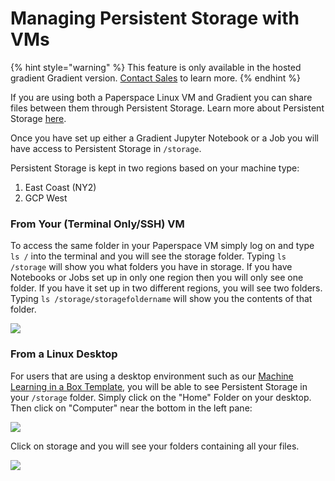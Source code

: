 # Managing Persistent Storage with VMs

{% hint style="warning" %}
This feature is only available in the hosted gradient Gradient version. [Contact Sales](https://info.paperspace.com/contact-sales) to learn more.
{% endhint %}

If you are using both a Paperspace Linux VM and Gradient you can share files between them through Persistent Storage. Learn more about Persistent Storage [here](../storage.md#persistent-storage).

Once you have set up either a Gradient Jupyter Notebook or a Job you will have access to Persistent Storage in `/storage`.  
  
Persistent Storage is kept in two regions based on your machine type:

1. East Coast \(NY2\)
2. GCP West

### From Your \(Terminal Only/SSH\) VM

To access the same folder in your Paperspace VM simply log on and type `ls /` into the terminal and you will see the storage folder.  Typing `ls /storage` will show you what folders you have in storage.  If you have Notebooks or Jobs set up in only one region then you will only see one folder.  If you have it set up in two different regions, you will see two folders.  Typing `ls /storage/storagefoldername` will show you the contents of that folder.  

![](https://support.paperspace.com/hc/article_attachments/360007661754/mceclip1.png)

###  From a Linux Desktop 

For users that are using a desktop environment such as our [Machine Learning in a Box Template](https://support.paperspace.com/hc/en-us/articles/115002305973-Machine-Learning-in-a-Box), you will be able to see Persistent Storage in your `/storage` folder.  Simply click on the "Home" Folder on your desktop.  Then click on "Computer" near the bottom in the left pane:

![](https://support.paperspace.com/hc/article_attachments/360007649753/mceclip1.png)

Click on storage and you will see your folders containing all your files. 

![](https://support.paperspace.com/hc/article_attachments/360007592874/mceclip2.png)

